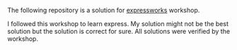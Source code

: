 The following repository is a solution for [expressworks](https://github.com/azat-co/expressworks) workshop.

I followed this workshop to learn express. My solution might not be the best solution but the solution is correct for sure. All solutions were verified by the workshop.